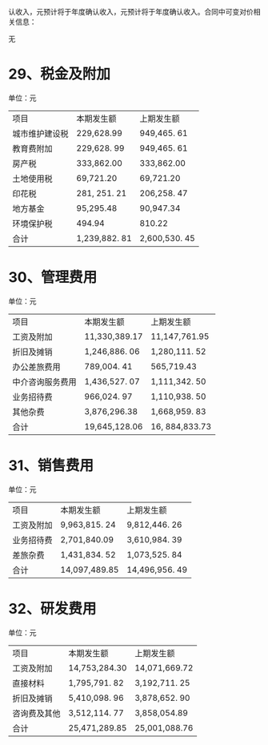 认收入，元预计将于年度确认收入，元预计将于年度确认收入。合同中可变对价相关信息：  

无  

# 29、税金及附加  

单位：元  


<html><body><table><tr><td>项目</td><td>本期发生额</td><td>上期发生额</td></tr><tr><td>城市维护建设税</td><td>229,628.99</td><td>949,465. 61</td></tr><tr><td>教育费附加</td><td>229,628. 99</td><td>949,465. 61</td></tr><tr><td>房产税</td><td>333,862.00</td><td>333,862.00</td></tr><tr><td>土地使用税</td><td>69,721.20</td><td>69,721.20</td></tr><tr><td>印花税</td><td>281, 251. 21</td><td>206,258. 47</td></tr><tr><td>地方基金</td><td>95,295.48</td><td>90,947.34</td></tr><tr><td>环境保护税</td><td>494.94</td><td>810.22</td></tr><tr><td>合计</td><td>1,239,882. 81</td><td>2,600,530. 45</td></tr></table></body></html>  

# 30、管理费用  

单位：元  


<html><body><table><tr><td>项目</td><td>本期发生额</td><td>上期发生额</td></tr><tr><td>工资及附加</td><td>11,330,389.17</td><td>11,147,761.95</td></tr><tr><td>折旧及摊销</td><td>1,246,886. 06</td><td>1,280,111. 52</td></tr><tr><td>办公差旅费用</td><td>789,004. 41</td><td>565,719.43</td></tr><tr><td>中介咨询服务费用</td><td>1,436,527. 07</td><td>1,111,342. 50</td></tr><tr><td>业务招待费</td><td>966,024. 97</td><td>1,110,938. 50</td></tr><tr><td>其他杂费</td><td>3,876,296.38</td><td>1,668,959. 83</td></tr><tr><td>合计</td><td>19,645,128.06</td><td>16, 884,833.73</td></tr></table></body></html>  

# 31、销售费用  

单位：元  


<html><body><table><tr><td>项目</td><td>本期发生额</td><td>上期发生额</td></tr><tr><td>工资及附加</td><td>9,963,815. 24</td><td>9,812,446. 26</td></tr><tr><td>业务招待费</td><td>2,701,840.09</td><td>3,610,984. 39</td></tr><tr><td>差旅杂费</td><td>1,431,834. 52</td><td>1,073,525. 84</td></tr><tr><td>合计</td><td>14,097,489.85</td><td>14,496,956. 49</td></tr></table></body></html>  

# 32、研发费用  

单位：元  


<html><body><table><tr><td>项目</td><td>本期发生额</td><td>上期发生额</td></tr><tr><td>工资及附加</td><td>14,753,284.30</td><td>14,071,669.72</td></tr><tr><td>直接材料</td><td>1,795,791. 82</td><td>3,192,711. 25</td></tr><tr><td>折旧及摊销</td><td>5,410,098. 96</td><td>3,878,652. 90</td></tr><tr><td>咨询费及其他</td><td>3,512,114. 77</td><td>3,858,054.89</td></tr><tr><td>合计</td><td>25,471,289.85</td><td>25,001,088.76</td></tr></table></body></html>  